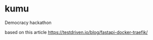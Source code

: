 # kumu
Democracy hackathon 

based on this article https://testdriven.io/blog/fastapi-docker-traefik/

